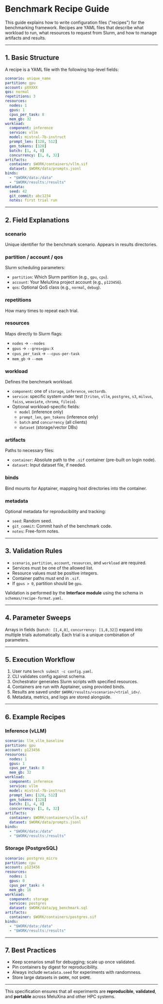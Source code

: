 # Benchmark Recipe Guide

This guide explains how to write configuration files ("recipes") for the benchmarking framework. Recipes are YAML files that describe what workload to run, what resources to request from Slurm, and how to manage artifacts and results.

---

## 1. Basic Structure

A recipe is a YAML file with the following top-level fields:

```yaml
scenario: unique_name
partition: gpu
account: pXXXXX
qos: normal
repetitions: 3
resources:
  nodes: 1
  gpus: 1
  cpus_per_task: 8
  mem_gb: 32
workload:
  component: inference
  service: vllm
  model: mistral-7b-instruct
  prompt_len: [128, 512]
  gen_tokens: [128]
  batch: [1, 4, 8]
  concurrency: [1, 8, 32]
artifacts:
  container: $WORK/containers/vllm.sif
  dataset: $WORK/data/prompts.jsonl
binds:
  - "$WORK/data:/data"
  - "$WORK/results:/results"
metadata:
  seed: 42
  git_commit: abc1234
  notes: first trial run
```

---

## 2. Field Explanations

### scenario
Unique identifier for the benchmark scenario. Appears in results directories.

### partition / account / qos
Slurm scheduling parameters:
- `partition`: Which Slurm partition (e.g., `gpu`, `cpu`).
- `account`: Your MeluXina project account (e.g., `p123456`).
- `qos`: Optional QoS class (e.g., `normal`, `debug`).

### repetitions
How many times to repeat each trial.

### resources
Maps directly to Slurm flags:
- `nodes` → `--nodes`
- `gpus` → `--gres=gpu:X`
- `cpus_per_task` → `--cpus-per-task`
- `mem_gb` → `--mem`

### workload
Defines the benchmark workload.
- `component`: one of `storage`, `inference`, `vectordb`.
- `service`: specific system under test (`triton`, `vllm`, `postgres`, `s3`, `milvus`, `faiss`, `weaviate`, `chroma`, `fileio`).
- Optional workload-specific fields:
  - `model` (inference only)
  - `prompt_len`, `gen_tokens` (inference only)
  - `batch` and `concurrency` (all clients)
  - `dataset` (storage/vector DBs)

### artifacts
Paths to necessary files:
- `container`: Absolute path to the `.sif` container (pre-built on login node).
- `dataset`: Input dataset file, if needed.

### binds
Bind mounts for Apptainer, mapping host directories into the container.

### metadata
Optional metadata for reproducibility and tracking:
- `seed`: Random seed.
- `git_commit`: Commit hash of the benchmark code.
- `notes`: Free-form notes.

---

## 3. Validation Rules

- `scenario`, `partition`, `account`, `resources`, and `workload` are required.
- Services must be one of the allowed list.
- Resource values must be positive integers.
- Container paths must end in `.sif`.
- If `gpus > 0`, partition should be `gpu`.

Validation is performed by the **Interface module** using the schema in `schemas/recipe-format.yaml`.

---

## 4. Parameter Sweeps

Arrays in fields (`batch: [1,4,8]`, `concurrency: [1,8,32]`) expand into multiple trials automatically. Each trial is a unique combination of parameters.

---

## 5. Execution Workflow

1. User runs `bench submit -c config.yaml`.
2. CLI validates config against schema.
3. Orchestrator generates Slurm scripts with specified resources.
4. Containers are run with Apptainer, using provided binds.
5. Results are saved under `$WORK/results/<scenario>/<trial_id>/`.
6. Metadata, metrics, and logs are stored alongside.

---

## 6. Example Recipes

### Inference (vLLM)
```yaml
scenario: llm_vllm_baseline
partition: gpu
account: p123456
resources:
  nodes: 1
  gpus: 1
  cpus_per_task: 8
  mem_gb: 32
workload:
  component: inference
  service: vllm
  model: mistral-7b-instruct
  prompt_len: [128, 512]
  gen_tokens: [128]
  batch: [1, 4, 8]
  concurrency: [1, 8, 32]
artifacts:
  container: $WORK/containers/vllm.sif
  dataset: $WORK/data/prompts.jsonl
binds:
  - "$WORK/data:/data"
  - "$WORK/results:/results"
```

### Storage (PostgreSQL)
```yaml
scenario: postgres_micro
partition: cpu
account: p123456
resources:
  nodes: 1
  gpus: 0
  cpus_per_task: 4
  mem_gb: 16
workload:
  component: storage
  service: postgres
  dataset: $WORK/data/pg_benchmark.sql
artifacts:
  container: $WORK/containers/postgres.sif
binds:
  - "$WORK/data:/data"
  - "$WORK/results:/results"
```

---

## 7. Best Practices
- Keep scenarios small for debugging; scale up once validated.
- Pin containers by digest for reproducibility.
- Always include `metadata.seed` for experiments with randomness.
- Store large datasets in `$WORK`, not `$HOME`.

---

This specification ensures that all experiments are **reproducible**, **validated**, and **portable** across MeluXina and other HPC systems.

